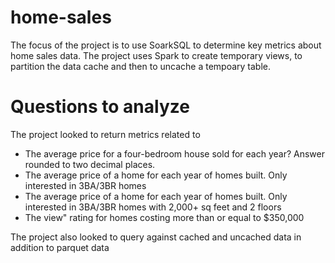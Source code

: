 # home-sales
The focus of the project is to use SoarkSQL to determine key metrics about home sales data.  The project uses Spark to create temporary views, to partition the data cache and then to uncache a tempoary table.

# Questions to analyze
The project looked to return metrics related to
- The average price for a four-bedroom house sold for each year? Answer rounded to two decimal places.
- The average price of a home for each year of homes built.  Only interested in 3BA/3BR homes
- The average price of a home for each year of homes built.  Only interested in 3BA/3BR homes with 2,000+ sq feet and 2 floors
- The view" rating for homes costing more than or equal to $350,000

The project also looked to query against cached and uncached data in addition to parquet data
